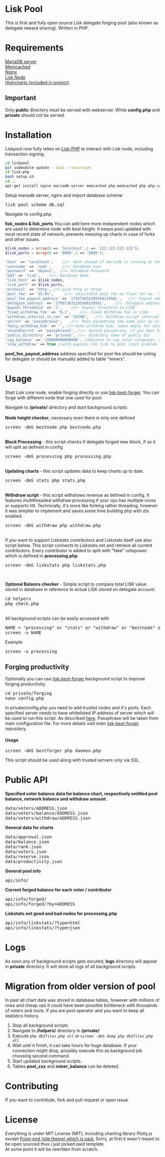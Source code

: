 # Lisk Pool
This is first and fully open source Lisk delegate forging pool (also known as delegate reward sharing). Written in PHP.

# Requirements
<a href="https://mariadb.org" target="_blank">MariaDB server</a><br>
<a href="https://memcached.org" target="_blank">Memcached</a><br>
<a href="http://nginx.org" target="_blank">Nginx</a><br>
<a href="https://lisk.io/documentation" target="_blank">Lisk Node</a><br>
<a href="http://www.highcharts.com" target="_blank">Highcharts (included in project)</a><br>

## Important
Only <b>public</b> directory must be served with webserver. While <b>config.php</b> and <b>private</b> should not be served.
 
# Installation
Liskpool now fully relies on [Lisk-PHP](https://github.com/karek314/lisk-php) to interact with Lisk node, including transaction signing.
```sh
cd liskpool
git submodule update --init --recursive
cd lisk-php
bash setup.sh
cd ..
apt-get install nginx mariadb-server memcached php-memcached php php-curl
```
Setup mariadb server, nginx and import database scheme <pre>lisk_pool_scheme_db.sql</pre>

Navigate to config.php

<b>lisk_nodes & lisk_ports</b>
You can add here more independent nodes which are used to determine node with best height. It keeps pool updated with most recent state of network, prevents messing up charts in case of forks and other issues.

```php
$lisk_nodes = array(0 => 'localhost',1 => '123.123.123.123');
$lisk_ports = array(0 => '8000',1 => '8000');

'host' => 'localhost',    //<- dont change if mariadb is running on the same machine
'username' => 'root',     //<- Database user
'password' => 'dbpass',  //<- Database Password
'bdd' => 'lisk',    //<- Database Name
'lisk_host' => $lisk_nodes,
'lisk_port' => $lisk_ports,
'protocol' => 'http', //<-pick http or https
'pool_fee' => '25.0%',     //<- adjustable pool fee as float for ex. "25.0%"
'pool_fee_payout_address' => '17957303129556813956L',   //<- Payout address if fee > 0.0
'delegate_address' => '17957303129556813956L',    //<- Delegate address - must be valid forging delegate address
'payout_threshold' => '1',    //<- Payout threshold in LISK
'fixed_withdraw_fee' => '0.1',    //<- Fixed Withdraw fee in LISK
'withdraw_interval_in_sec' => '43200',   //<- Withdraw script interval represented in seconds
'secret' => 'passphrase1',    //<- Main passphrase the same your as in your forging delegate
'fancy_withdraw_hub' => '', //<-beta withdraw hub, leave empty for normal withdraws
'secondSecret' => 'passphrase2', //<- Second passphrase, if you dont have one leave it empty ex. ""
'public_directory' => 'private', //<- directory name of public dir
'cap_balance' => '150000000000000', //balance to cap voter votepower, default - anything over 1.5m LSK will be reduced to 1.5m
'slow_withdraw' => true //with payouts >1k lisk tx pool limit problem
```
<b>pool_fee_payout_address</b> address specified for pool fee should be voting for delegate or should be manually added to table "miners".

# Usage
Start Lisk core node, enable forging directly or use [lisk-best-forger](https://github.com/karek314/lisk-best-forger). You can forge with different node that one used for pool.

Navigate to <b>/private/</b> directory and start background scripts:<br>
<br><b>Node height checker</b>, necessary even there is only one defined
<pre>screen -dmS bestnode php bestnode.php</pre>
<br><b>Block Processing</b> - this script checks if delegate forged new block, if so it will split as defined in config
<pre>screen -dmS processing php processing.php</pre>
<br><b>Updating charts</b> - this script updates data to keep charts up to date.
<pre>screen -dmS stats php stats.php</pre>
<br><b>Withdraw script</b> - this script withdraws revenue as defined in config. It features multithreaded withdraw processing if your cpu has multiple cores or supports htt. Technically, it's more like forking rather threading, however it was simplier to implement and saves some time building php with zts enabled.
<pre>screen -dmS withdraw php withdraw.php</pre>
<br>If you want to support Liskstats contributors and Liskstats itself use also script below. This script connects to Liskstats.net and retrieve all current contributors. Every contributor is added to split with "fake" votepower which is defined in <b>processing.php</b>.
<pre>screen -dmS liskstats php liskstats.php</pre>
<br>

<b>Optional Balance checker</b> - Simple script to compare total LISK value stored in database in reference to actual LISK stored on delegate account.
<pre>cd helpers
php check.php</pre>

<br>
All background scripts can be easily accessed with
<pre>
NAME = "processing" or "stats" or "withdraw" or "bestnode" or "liskstats"
screen -x NAME
</pre>
Example
<pre>
screen -x processing
</pre>

## Forging productivity
Optionally you can use [lisk-best-forger](https://github.com/karek314/lisk-best-forger) background script to improve forging productivity.
<pre>
cd private/forging
nano config.php
</pre>
In private/config.php you need to add trusted nodes and it's ports. Each specified server needs to have whitelisted IP address of server which will be used to run this script. As described [here](https://docs.lisk.io/).
Passphrase will be taken from main configuration file. For more details visit main [lisk-best-forger](https://github.com/karek314/lisk-best-forger) repository.

#### Usage
<pre>
screen -dmS bestforger php daemon.php
</pre>
This script should be used along with trusted servers only via SSL.

# Public API
<b>Specified voter balance data for balance chart, respectively entitled pool balance, network balance and withdraw amount.</b>
<pre>
data/voters/ADDRESS.json
data/voters/balance/ADDRESS.json
data/voters/withdraw/ADDRESS.json
</pre>
<b>General data for charts</b>
<pre>
data/approval.json
data/balance.json
data/rank.json
data/voters.json
data/reserve.json
data/productivity.json
</pre>
<b>General pool info</b>
<pre>
api/info/
</pre>
<b>Current forged balance for each voter / contributor</b>
<pre>
api/info/forged/
api/info/forged/?by=ADDRESS
</pre>
<b>Liskstats.net good and bad nodes for processing.php</b>
<pre>
api/info/liskstats/?type=html
api/info/liskstats/?type=json
</pre>

# Logs
As soon any of background scripts gets excuted, <b>logs</b> directory will appear in <b>private</b> directory. It will store all logs of all background scripts.

# Migration from older version of pool
In past all chart data was stored in database tables, however with millions of rows and cheap vps it could have been possible bottleneck with thousands of voters and more. If you are pool operator and you want to keep all statistics history.
1. Stop all background scripts
2. Navigate to <b>/helpers/</b> directory in <b>/private/</b>
3. Execute ```php db2files.php all``` or ```screen -dmS dump php db2files.php all```
4. Wait until it finish, it can take hours for huge database. If your connection might drop, possibly execute this as background job choosing second command.
5. Start updated background scripts.
6. Tables <b>pool_xxx</b> and <b>miner_balance</b> can be deleted.

# Contributing
If you want to contribute, fork and pull request or open issue.

# License
Everything is under MIT License (MIT), including charting library Plotly.js except [Front-end (site theme) which is paid.](http://themes.3rdwavemedia.com/website-templates/responsive-bootstrap-theme-web-development-agencies-devstudio/) Sorry, at first it wasn't meant to be open sourced thus i just picked paid template <br> At some point it will be rewritten from scratch.
